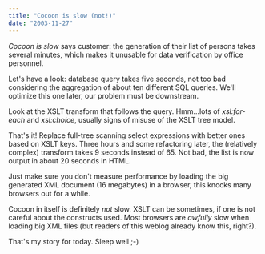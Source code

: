 ```yaml
---
title: "Cocoon is slow (not!)"
date: "2003-11-27"
---
```


_Cocoon is slow_ says customer: the generation of their list of persons takes several minutes, which makes it unusable for data verification by office personnel.

Let's have a look: database query takes five seconds, not too bad considering the aggregation of about ten different SQL queries. We'll optimize this one later, our problem must be downstream.

Look at the XSLT transform that follows the query. Hmm...lots of _xsl:for-each_ and _xsl:choice_, usually signs of misuse of the XSLT tree model.

That's it! Replace full-tree scanning select expressions with better ones based on XSLT keys. Three hours and some refactoring later, the (relatively complex) transform takes 9 seconds instead of 65. Not bad, the list is now output in about 20 seconds in HTML.

Just make sure you don't measure performance by loading the big generated XML document (16 megabytes) in a browser, this knocks many browsers out for a while.

Cocoon in itself is definitely _not_ slow. XSLT can be sometimes, if one is not careful about the constructs used. Most browsers are _awfully_ slow when loading big XML files (but readers of this weblog already know this, right?).

That's my story for today. Sleep well ;-)
